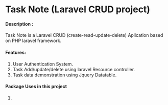# Task Note (Laravel CRUD project)


#### Description : 
Task Note is a Laravel CRUD (create-read-update-delete) Aplication based on PHP laravel framework. 

#### Features:
1. User Authentication System.
2.  Task Add/update/delete using laravel Resource controller.
3.  Task data demonstration using Jquery  Datatable. 

#### Package Uses in this project 
1.
